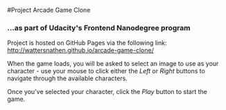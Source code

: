 #Project Arcade Game Clone
### ...as part of Udacity's Frontend Nanodegree program

Project is hosted on GitHub Pages via the following link:<br>
http://wattersnathen.github.io/arcade-game-clone/

<p>When the game loads, you will be asked to select an image to use as your character - 
use your mouse to click either the <em>Left</em> or <em>Right</em> buttons to navigate through the available characters.</p>
<p>Once you've selected your character, click the <em>Play</em> button to start the game.</p>
